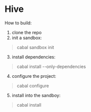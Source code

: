 Hive
================

How to build:

1. clone the repo
2. init a sandbox:
> cabal sandbox init
3. install dependencies:
> cabal install --only-dependencies
4. configure the project:
> cabal configure
5. install into the sandboy:
> cabal install